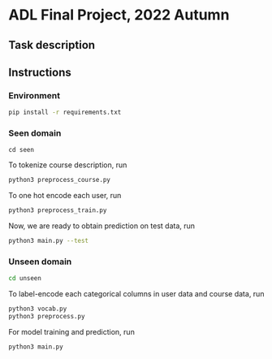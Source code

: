 # ADL Final Project, 2022 Autumn
## Task description

## Instructions
### Environment
```bash
pip install -r requirements.txt
```

### Seen domain
```
cd seen
```
To tokenize course description, run
```bash
python3 preprocess_course.py
```

To one hot encode each user, run
```bash
python3 preprocess_train.py
```

Now, we are ready to obtain prediction on test data, run
```bash
python3 main.py --test
```

### Unseen domain
```bash
cd unseen
```

To label-encode each categorical columns in user data and course data, run
```bash
python3 vocab.py
python3 preprocess.py
```
For model training and prediction, run
```bash
python3 main.py
```